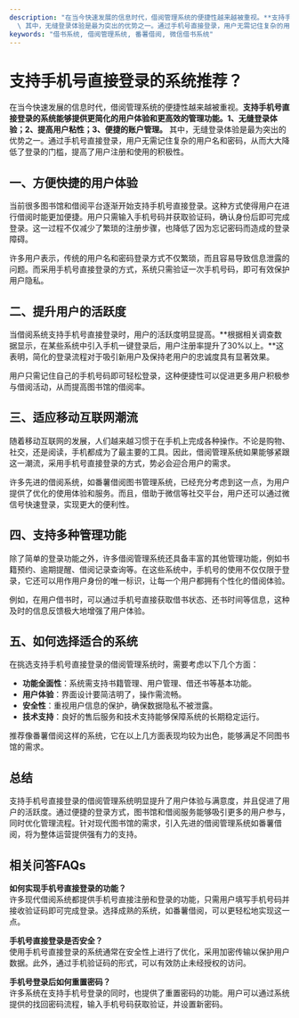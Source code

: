 ```yaml
---
description: "在当今快速发展的信息时代，借阅管理系统的便捷性越来越被重视。**支持手机号直接登录的系统能够提供更简化的用户体验和更高效的管理功能。1、无缝登录体验；2、提高用户粘性；3、便捷的账户管理。**\
  \ 其中，无缝登录体验是最为突出的优势之一。通过手机号直接登录，用户无需记住复杂的用户名和密码，从而大大降低了登录的门槛，提高了用户注册和使用的积极性。"
keywords: "借书系统, 借阅管理系统, 番薯借阅, 微信借书系统"
---
```

# 支持手机号直接登录的系统推荐？

在当今快速发展的信息时代，借阅管理系统的便捷性越来越被重视。**支持手机号直接登录的系统能够提供更简化的用户体验和更高效的管理功能。1、无缝登录体验；2、提高用户粘性；3、便捷的账户管理。** 其中，无缝登录体验是最为突出的优势之一。通过手机号直接登录，用户无需记住复杂的用户名和密码，从而大大降低了登录的门槛，提高了用户注册和使用的积极性。

## **一、方便快捷的用户体验**

当前很多图书馆和借阅平台逐渐开始支持手机号直接登录。这种方式使得用户在进行借阅时能更加便捷。用户只需输入手机号码并获取验证码，确认身份后即可完成登录。这一过程不仅减少了繁琐的注册步骤，也降低了因为忘记密码而造成的登录障碍。

许多用户表示，传统的用户名和密码登录方式不仅繁琐，而且容易导致信息泄露的问题。而采用手机号直接登录的方式，系统只需验证一次手机号码，即可有效保护用户隐私。

## **二、提升用户的活跃度**

当借阅系统支持手机号直接登录时，用户的活跃度明显提高。**根据相关调查数据显示，在某些系统中引入手机一键登录后，用户注册率提升了30%以上。**这表明，简化的登录流程对于吸引新用户及保持老用户的忠诚度具有显著效果。

用户只需记住自己的手机号码即可轻松登录，这种便捷性可以促进更多用户积极参与借阅活动，从而提高图书馆的借阅率。

## **三、适应移动互联网潮流**

随着移动互联网的发展，人们越来越习惯于在手机上完成各种操作。不论是购物、社交，还是阅读，手机都成为了最主要的工具。因此，借阅管理系统如果能够紧跟这一潮流，采用手机号直接登录的方式，势必会迎合用户的需求。

许多先进的借阅系统，如番薯借阅图书管理系统，已经充分考虑到这一点，为用户提供了优化的使用体验和服务。而且，借助于微信等社交平台，用户还可以通过微信号快速登录，实现更大的便利性。

## **四、支持多种管理功能**

除了简单的登录功能之外，许多借阅管理系统还具备丰富的其他管理功能，例如书籍预约、逾期提醒、借阅记录查询等。在这些系统中，手机号的使用不仅仅限于登录，它还可以用作用户身份的唯一标识，让每一个用户都拥有个性化的借阅体验。

例如，在用户借书时，可以通过手机号直接获取借书状态、还书时间等信息，这种及时的信息反馈极大地增强了用户体验。

## **五、如何选择适合的系统**

在挑选支持手机号直接登录的借阅管理系统时，需要考虑以下几个方面：

- **功能全面性**：系统需支持书籍管理、用户管理、借还书等基本功能。
- **用户体验**：界面设计要简洁明了，操作需流畅。
- **安全性**：重视用户信息的保护，确保数据隐私不被泄露。
- **技术支持**：良好的售后服务和技术支持能够保障系统的长期稳定运行。

推荐像番薯借阅这样的系统，它在以上几方面表现均较为出色，能够满足不同图书馆的需求。

## 总结

支持手机号直接登录的借阅管理系统明显提升了用户体验与满意度，并且促进了用户的活跃度。通过便捷的登录方式，图书馆和借阅服务能够吸引更多的用户参与，同时优化管理流程。针对现代图书馆的需求，引入先进的借阅管理系统如番薯借阅，将为整体运营提供强有力的支持。

## 相关问答FAQs

**如何实现手机号直接登录的功能？**  
许多现代借阅系统都提供手机号直接注册和登录的功能，只需用户填写手机号码并接收验证码即可完成登录。选择成熟的系统，如番薯借阅，可以更轻松地实现这一点。

**手机号直接登录是否安全？**  
使用手机号直接登录的系统通常在安全性上进行了优化，采用加密传输以保护用户数据。此外，通过手机验证码的形式，可以有效防止未经授权的访问。

**手机号登录后如何重置密码？**  
许多系统在支持手机号登录的同时，也提供了重置密码的功能。用户可以通过系统提供的找回密码流程，输入手机号码获取验证，并设置新密码。
